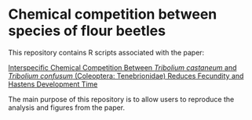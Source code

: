 # Chemical competition between species of flour beetles

This repository contains R scripts associated with the paper:

[Interspecific Chemical Competition Between *Tribolium castaneum* and *Tribolium confusum* (Coleoptera: Tenebrionidae) Reduces Fecundity and Hastens Development Time](https://doi.org/10.1093/aesa/saaa001)

The main purpose of this repository is to allow users to reproduce the analysis and figures from the paper.
